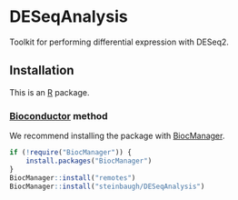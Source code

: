 # DESeqAnalysis

Toolkit for performing differential expression with DESeq2.

## Installation

This is an [R][] package.

### [Bioconductor][] method

We recommend installing the package with [BiocManager][].

```r
if (!require("BiocManager")) {
    install.packages("BiocManager")
}
BiocManager::install("remotes")
BiocManager::install("steinbaugh/DESeqAnalysis")
```

[BiocManager]: https://cran.r-project.org/package=BiocManager
[Bioconductor]: https://bioconductor.org
[R]: https://www.r-project.org
